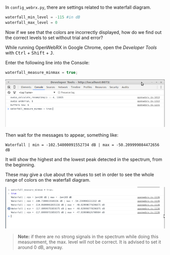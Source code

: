 In `config_webrx.py`, there are settings related to the waterfall diagram.
```python
waterfall_min_level = -115 #in dB
waterfall_max_level = 0
```
Now if we see that the colors are incorrectly displayed, how do we find out the correct levels to set without trial and error?

While running OpenWebRX in Google Chrome, open the *Developer Tools* with <kbd>Ctrl</kbd> + <kbd>Shift</kbd> + <kbd>J</kbd>.

Enter the following line into the Console:

```javascript
waterfall_measure_minmax = true;
```
![Developer Tools](images/waterfall_developer_tools.png)

Then wait for the messages to appear, something like:  

    Waterfall | min = -102.54000091552734 dB | max = -50.209999084472656 dB

It will show the highest and the lowest peak detected in the spectrum, from the beginning.

These may give a clue about the values to set in order to see the whole range of colors on the waterfall diagram.

![Developer Tools](images/waterfall_developer_tools_2.png)

> **Note:** if there are no strong signals in the spectrum while doing this measurement, the max. level will not be correct. It is advised to set it around 0 dB, anyway.

